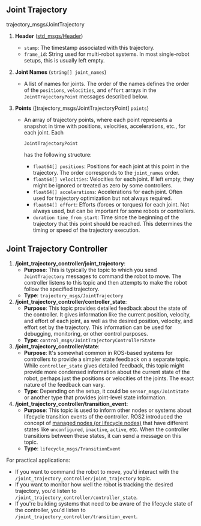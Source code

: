 ## Joint Trajectory

trajectory_msgs/JointTrajectory

1. **Header** ([std_msgs/Header](http://docs.ros.org/en/melodic/api/std_msgs/html/msg/Header.html))

   - `stamp`: The timestamp associated with this trajectory.
   - `frame_id`: String used for multi-robot systems. In most single-robot setups, this is usually left empty.

2. **Joint Names** (`string[] joint_names`)

   - A list of names for joints. The order of the names defines the order of the `positions`, `velocities`, and `effort` arrays in the `JointTrajectoryPoint` messages described below.

3. **Points** ([trajectory_msgs/JointTrajectoryPoint[\]](http://docs.ros.org/en/melodic/api/trajectory_msgs/html/msg/JointTrajectoryPoint.html) `points`)

   - An array of trajectory points, where each point represents a snapshot in time with positions, velocities, accelerations, etc., for each joint. Each 

     ```
     JointTrajectoryPoint
     ```

      has the following structure:

     - `float64[] positions`: Positions for each joint at this point in the trajectory. The order corresponds to the `joint_names` order.
     - `float64[] velocities`: Velocities for each joint. If left empty, they might be ignored or treated as zero by some controllers.
     - `float64[] accelerations`: Accelerations for each joint. Often used for trajectory optimization but not always required.
     - `float64[] effort`: Efforts (forces or torques) for each joint. Not always used, but can be important for some robots or controllers.
     - `duration time_from_start`: Time since the beginning of the trajectory that this point should be reached. This determines the timing or speed of the trajectory execution.



## Joint Trajectory Controller

1. **/joint_trajectory_controller/joint_trajectory**:
   - **Purpose**: This is typically the topic to which you send `JointTrajectory` messages to command the robot to move. The controller listens to this topic and then attempts to make the robot follow the specified trajectory.
   - **Type**: `trajectory_msgs/JointTrajectory`
2. **/joint_trajectory_controller/controller_state**:
   - **Purpose**: This topic provides detailed feedback about the state of the controller. It gives information like the current position, velocity, and effort of each joint, as well as the desired position, velocity, and effort set by the trajectory. This information can be used for debugging, monitoring, or other control purposes.
   - **Type**: `control_msgs/JointTrajectoryControllerState`
3. **/joint_trajectory_controller/state**:
   - **Purpose**: It's somewhat common in ROS-based systems for controllers to provide a simpler state feedback on a separate topic. While `controller_state` gives detailed feedback, this topic might provide more condensed information about the current state of the robot, perhaps just the positions or velocities of the joints. The exact nature of the feedback can vary.
   - **Type**: Depending on the setup, it could be `sensor_msgs/JointState` or another type that provides joint-level state information.
4. **/joint_trajectory_controller/transition_event**:
   - **Purpose**: This topic is used to inform other nodes or systems about lifecycle transition events of the controller. ROS2 introduced the concept of [managed nodes (or lifecycle nodes)](https://design.ros2.org/articles/node_lifecycle.html) that have different states like `unconfigured`, `inactive`, `active`, etc. When the controller transitions between these states, it can send a message on this topic.
   - **Type**: `lifecycle_msgs/TransitionEvent`

For practical applications:

- If you want to command the robot to move, you'd interact with the `/joint_trajectory_controller/joint_trajectory` topic.
- If you want to monitor how well the robot is tracking the desired trajectory, you'd listen to `/joint_trajectory_controller/controller_state`.
- If you're building systems that need to be aware of the lifecycle state of the controller, you'd listen to `/joint_trajectory_controller/transition_event`.

